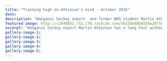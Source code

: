 ```yaml
---
title: "Training high on Atkinson's mind - October 2015"
date: 
description: "Wanganui hockey export  and former WHS student Martin Atkinson has a long haul without matchplay until his tour of Australia with the New Zealand Futures Under 23 squad."
featured-image: http://c1940652.r52.cf0.rackcdn.com/56159e88b8d39a28750003b4/Hockey-ex-Martin-Atkinson-oct-2015.jpg
excerpt: "Wanganui hockey export Martin Atkinson has a long haul without matchplay until his tour of Australia with the New Zealand Futures Under 23 squad, from Wanganui Chronicle article on 8/10/15."
gallery-image-1: 
gallery-image-2: 
gallery-image-3: 
gallery-image-4: 
gallery-image-5: 
---
```

